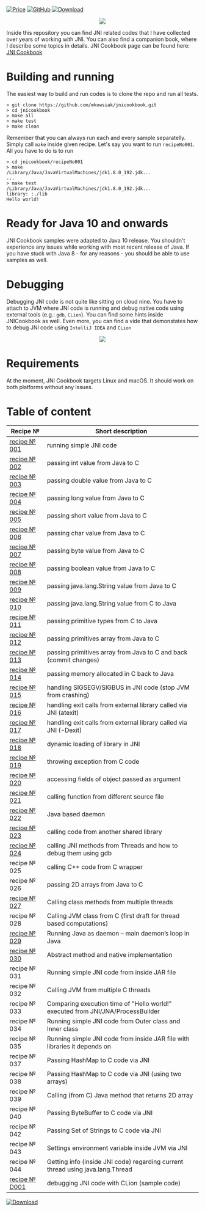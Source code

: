 [![Price](https://img.shields.io/badge/price-FREE-0098f7.svg)](https://github.com/mkowsiak/jnicookbook/blob/master/LICENSE.md)
[![GitHub](https://img.shields.io/github/license/mashape/apistatus.svg)](https://github.com/mkowsiak/jnicookbook/blob/master/LICENSE.md)
[![Download](https://img.shields.io/badge/download-click%20here-red.svg)](https://github.com/mkowsiak/jnicookbook/archive/master.zip)
<p align="center">
  <img src="https://raw.githubusercontent.com/mkowsiak/jnicookbook/master/image/JNICookbook.png">
</p>

Inside this repository you can find JNI related codes that I have collected over years of working with JNI. You can also find a companion book, where I describe some topics in details.  JNI Cookbook page can be found here: [JNI Cookbook](http://jnicookbook.owsiak.org)

# Building and running

The easiest way to build and run codes is to clone the repo and run all tests.

    > git clone https://github.com/mkowsiak/jnicookbook.git
    > cd jnicookbook
    > make all
    > make test
    > make clean
    
Remember that you can always run each and every sample separatelly. Simply call `make` inside given recipe. Let's say you want to run `recipeNo001`. All you have to do is to run

    > cd jnicookbook/recipeNo001
    > make
    /Library/Java/JavaVirtualMachines/jdk1.8.0_192.jdk...
    ...
    > make test
    /Library/Java/JavaVirtualMachines/jdk1.8.0_192.jdk...
    library: :./lib
    Hello world!
    
# Ready for Java 10 and onwards

JNI Cookbook samples were adapted to Java 10 release. You shouldn't experience any issues while working with most recent release of Java. If you have stuck with Java 8 - for any reasons - you should be able to use samples as well.

# Debugging

Debugging JNI code is not quite like sitting on cloud nine. You have to attach to JVM where JNI code is running and debug native code using external tools (e.g.: `gdb`, `CLion`). You can find some hints inside JNICookbook as well. Even more, you can find a vide that demonstates how to debug JNI code using `IntelliJ IDEA` and `CLion`

<p align="center">
  <a href="https://youtu.be/8Cjeq4l5COU"><img src="https://raw.githubusercontent.com/mkowsiak/jnicookbook/master/image/debug.png"></a>
</p>

# Requirements

At the moment, JNI Cookbook targets Linux and macOS. It should work on both platforms without any issues.

# Table of content

|Recipe № | Short description |
|---|---|
|[recipe № 001](http://jnicookbook.owsiak.org/recipe-No-001/)|running simple JNI code|
|[recipe № 002](http://jnicookbook.owsiak.org/recipe-No-002/)|passing int value from Java to C|
|[recipe № 003](http://jnicookbook.owsiak.org/recipe-No-003/)|passing double value from Java to C|
|[recipe № 004](http://jnicookbook.owsiak.org/recipe-No-004/)|passing long value from Java to C|
|[recipe № 005](http://jnicookbook.owsiak.org/recipe-No-005/)|passing short value from Java to C|
|[recipe № 006](http://jnicookbook.owsiak.org/recipe-No-006/)|passing char value from Java to C|
|[recipe № 007](http://jnicookbook.owsiak.org/recipe-No-007/)|passing byte value from Java to C|
|[recipe № 008](http://jnicookbook.owsiak.org/recipe-No-008/)|passing boolean value from Java to C|
|[recipe № 009](http://jnicookbook.owsiak.org/recipe-No-009/)|passing java.lang.String value from Java to C|
|[recipe № 010](http://jnicookbook.owsiak.org/recipe-No-010/)|passing java.lang.String value from C to Java|
|[recipe № 011](http://jnicookbook.owsiak.org/recipe-No-011/)|passing primitive types from C to Java|
|[recipe № 012](http://jnicookbook.owsiak.org/recipe-No-012/)|passing primitives array from Java to C|
|[recipe № 013](http://jnicookbook.owsiak.org/recipe-No-013/)|passing primitives array from Java to C and back (commit changes)|
|[recipe № 014](http://jnicookbook.owsiak.org/recipe-No-014/)|passing memory allocated in C back to Java|
|[recipe № 015](http://jnicookbook.owsiak.org/recipe-No-015/)|handling SIGSEGV/SIGBUS in JNI code (stop JVM from crashing)|
|[recipe № 016](http://jnicookbook.owsiak.org/recipe-No-016/)|handling exit calls from external library called via JNI (atexit)|
|[recipe № 017](http://jnicookbook.owsiak.org/recipe-No-017/)|handling exit calls from external library called via JNI (-Dexit)|
|[recipe № 018](http://jnicookbook.owsiak.org/recipe-No-018)|dynamic loading of library in JNI|
|[recipe № 019](http://jnicookbook.owsiak.org/recipe-No-019/)|throwing exception from C code|
|[recipe № 020](http://jnicookbook.owsiak.org/recipe-No-020/)|accessing fields of object passed as argument|
|[recipe № 021](http://jnicookbook.owsiak.org/recipe-No-021/)|calling function from different source file|
|[recipe № 022](http://jnicookbook.owsiak.org/recipe-No-022/)|Java based daemon|
|[recipe № 023](http://jnicookbook.owsiak.org/recipe-No-023/)|calling code from another shared library|
|[recipe № 024](http://jnicookbook.owsiak.org/recipe-No-024/)|calling JNI methods from Threads and how to debug them using gdb|
|recipe № 025|calling C++ code from C wrapper|
|recipe № 026|passing 2D arrays from Java to C|
|[recipe № 027](http://jnicookbook.owsiak.org/recipe-no-027/)|Calling class methods from multiple threads|
|recipe № 028|Calling JVM class from C (first draft for thread based computations)|
|[recipe № 029](http://jnicookbook.owsiak.org/recipe-no-029/)|Running Java as daemon – main daemon’s loop in Java|
|[recipe № 030](http://jnicookbook.owsiak.org/recipe-no-030/)|Abstract method and native implementation|
|recipe № 031|Running simple JNI code from inside JAR file|
|recipe № 032|Calling JVM from multiple C threads|
|recipe № 033|Comparing execution time of "Hello world!" executed from JNI/JNA/ProcessBuilder|
|recipe № 034|Running simple JNI code from Outer class and Inner class|
|recipe № 035|Running simple JNI code from inside JAR file with libraries it depends on|
|recipe № 037|Passing HashMap to C code via JNI|
|recipe № 038|Passing HashMap to C code via JNI (using two arrays)|
|recipe № 039|Calling (from C) Java method that returns 2D array |
|recipe № 040|Passing ByteBuffer to C code via JNI|
|recipe № 042|Passing Set of Strings to C code via JNI|
|recipe № 043|Settings environment variable inside JVM via JNI|
|recipe № 044|Getting info (inside JNI code) regarding current thread using java.lang.Thread|
|[recipe № D001](http://jnicookbook.owsiak.org/recipe-No-D001/)|debugging JNI code with CLion (sample code)|
[![Download](https://img.shields.io/badge/download-click%20here-red.svg)](https://github.com/mkowsiak/jnicookbook/archive/master.zip)
